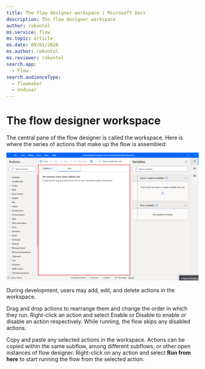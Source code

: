 ```yaml
---
title: The flow designer workspace | Microsoft Docs
description: The flow designer workspace
author: rokontol
ms.service: flow
ms.topic: article
ms.date: 09/01/2020
ms.author: rokontol
ms.reviewer: rokontol
search.app: 
  - Flow
search.audienceType: 
  - flowmaker
  - enduser
---
```


# The flow designer workspace

The central pane of the flow designer is called the workspace. Here is where the series of actions that make up the flow is assembled:

![The flow designer workspace](./media/designer-workspace/flow-designer-workspace.png)

During development, users may add, edit, and delete actions in the workspace.

Drag and drop actions to rearrange them and change the order in which they run. Right-click an action and select Enable or Disable to enable or disable an action respectively. While running, the flow skips any disabled actions.

Copy and paste any selected actions in the workspace. Actions can be copied within the same subflow, among different subflows, or other open instances of flow designer. Right-click on any action and select **Run from here** to start running the flow from the selected action.